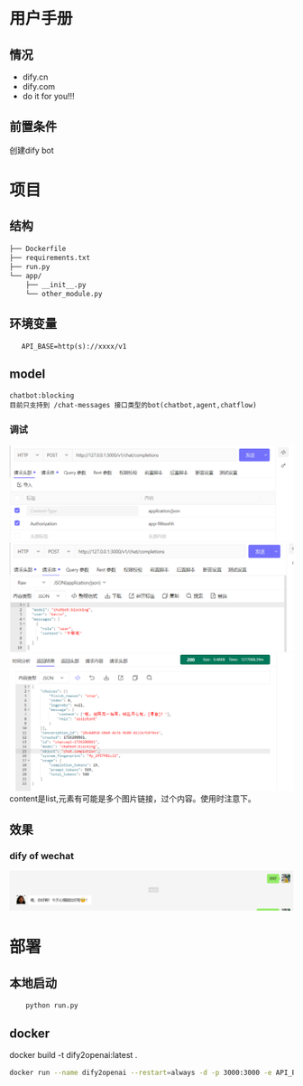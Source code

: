 # 用户手册

## 情况
- dify.cn 
- dify.com
- do it for you!!!

## 前置条件
创建dify bot

# 项目

## 结构
```textyour_project/
├── Dockerfile
├── requirements.txt
├── run.py
└── app/
    ├── __init__.py
    └── other_module.py
```


## 环境变量
```text
   API_BASE=http(s)://xxxx/v1
```

## model

```text 
chatbot:blocking
目前只支持到 /chat-messages 接口类型的bot(chatbot,agent,chatflow)
```

### 调试
![1726218901113.jpg](doc%2F1726218901113.jpg)
![请求体](doc/img_1.png)
![接口返回](doc/img_2.png)
content是list,元素有可能是多个图片链接，过个内容。使用时注意下。

##  效果
### dify of wechat
![img.png](doc/img.png)
# 部署
## 本地启动
```base 
    python run.py
```
## docker
docker build -t dify2openai:latest .
```bash
docker run --name dify2openai --restart=always -d -p 3000:3000 -e API_BASE={{API_BASE}}  dify2openai:latest
```


